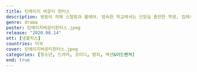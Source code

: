 ```yaml
---
title: 틴에이지 바운티 헌터스
description: 쌍둥이 자매 스털링과 블레어. 엄숙한 학교에서는 신앙심 충만한 학생, 집에서는 엄마 아빠 말 잘 듣는 착한 딸. 학교가 끝나면? 죄짓고 도망 다니는 나쁜 놈들 사냥하는 범죄 저격수! 걸크러시 폭발하는 그녀들을 누구도 막을 수 없다.
genre: drama
poster: 틴에이지바운티헌터스.jpeg
release: "2020.08.14"
ott: [넷플릭스]
countries: 미국
cover: 틴에이지바운티헌터스.jpeg
categories: [청소년, 드라마, 코미디, 범죄, 액션&어드벤처]
end: true
---
```

